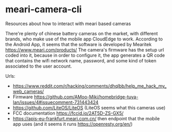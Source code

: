 # meari-camera-cli
Resources about how to interact with meari based cameras

There're plenty of chinese battery cameras on the market, with different brands, who make use of the mobile app CloudEdge to work. 
According to the Android App, it seems that the software is developed by Mearitek https://www.meari.com/products/
The camera's firmware has the setup url coded into it, because in order to configure it, the app generates a QR code that contains the wifi network name, password, and some kind of token associated to the user account.

Urls:
- https://www.reddit.com/r/hacking/comments/dhqlbb/help_me_hack_my_web_cameras/
- Firmware https://github.com/AMoo-Miki/homebridge-tuya-lan/issues/4#issuecomment-731443424
- https://github.com/LiteOS/LiteOS (LiteOS seems what this cameras use)
- FCC documentation https://fccid.io/2AT5D-ZS-GX5/
- https://apis-eu-frankfurt.meari.com.cn/ then endpoint that the mobile app uses (and it seems it runs https://openresty.org/en/)
